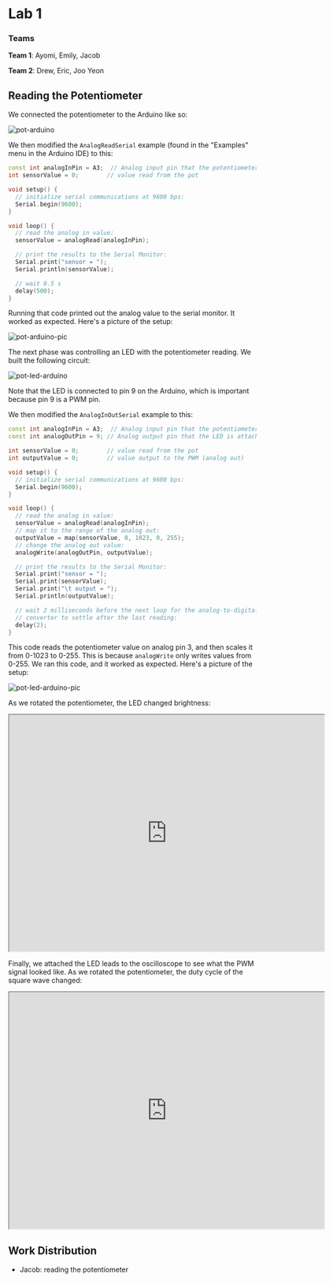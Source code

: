 # Lab 1

### Teams
**Team 1**: Ayomi, Emily, Jacob

**Team 2**: Drew, Eric, Joo Yeon

## Reading the Potentiometer

We connected the potentiometer to the Arduino like so:

![pot-arduino](https://lh4.googleusercontent.com/gH3Ndi3KH1D2QZhWMhl0BO8blufS9mbOZ5FZL_F1u9qA6LcSqTXGxjh26cy33M7byJCtSRBC05_yq0w=w958-h928)


We then modified the `AnalogReadSerial` example (found in the "Examples" menu in the Arduino IDE) to this:

```cpp
const int analogInPin = A3;  // Analog input pin that the potentiometer is attached to
int sensorValue = 0;        // value read from the pot

void setup() {
  // initialize serial communications at 9600 bps:
  Serial.begin(9600);
}

void loop() {
  // read the analog in value:
  sensorValue = analogRead(analogInPin);

  // print the results to the Serial Monitor:
  Serial.print("sensor = ");
  Serial.println(sensorValue);

  // wait 0.5 s
  delay(500);
}
```

Running that code printed out the analog value to the serial monitor. It worked as expected. Here's a picture of the setup:

![pot-arduino-pic](https://lh3.googleusercontent.com/JNyjTZcaYBsktG-GgPXmr5g1LiwD3qYWUKJQjxEcN2iUXuDAzjWPYiJ3dkpXt9Dzm1st8-mC-3oZ_4lJfVMb9Q=w958-h928-rw)

The next phase was controlling an LED with the potentiometer reading. We built the following circuit:

![pot-led-arduino](https://lh3.googleusercontent.com/NvmLU-VTT4xxGs-HEeml8QHDkVfilKOdsGNLrtKcOV_cO_buRRkR3HlFNr8q5r9mPaAeqVNUQz1jw7s=w958-h928)

Note that the LED is connected to pin 9 on the Arduino, which is important because pin 9 is a PWM pin.

We then modified the `AnalogInOutSerial` example to this:

```cpp
const int analogInPin = A3;  // Analog input pin that the potentiometer is attached to
const int analogOutPin = 9; // Analog output pin that the LED is attached to

int sensorValue = 0;        // value read from the pot
int outputValue = 0;        // value output to the PWM (analog out)

void setup() {
  // initialize serial communications at 9600 bps:
  Serial.begin(9600);
}

void loop() {
  // read the analog in value:
  sensorValue = analogRead(analogInPin);
  // map it to the range of the analog out:
  outputValue = map(sensorValue, 0, 1023, 0, 255);
  // change the analog out value:
  analogWrite(analogOutPin, outputValue);

  // print the results to the Serial Monitor:
  Serial.print("sensor = ");
  Serial.print(sensorValue);
  Serial.print("\t output = ");
  Serial.println(outputValue);

  // wait 2 milliseconds before the next loop for the analog-to-digital
  // converter to settle after the last reading:
  delay(2);
}
```

This code reads the potentiometer value on analog pin 3, and then scales it from 0-1023 to 0-255. This is because `analogWrite` only writes values from 0-255. We ran this code, and it worked as expected. Here's a picture of the setup:

![pot-led-arduino-pic](https://lh4.googleusercontent.com/4FmPaz6YKEXsQJIiJLPTTpvqcTRwlgFndAD_v6Nyi3Hm2NhopjWdL9dQhDR1LKHmJh3NfO3MMjIRCqsTuZ5mKA=w958-h928-rw)

As we rotated the potentiometer, the LED changed brightness:

<iframe src="https://drive.google.com/file/d/0B1r9QYTd8YNrcDJ1dDNBdV81cWs/preview" width="640" height="480"></iframe>

Finally, we attached the LED leads to the oscilloscope to see what the PWM signal looked like. As we rotated the potentiometer, the duty cycle of the square wave changed:

<iframe src="https://drive.google.com/file/d/0B1r9QYTd8YNrTHhhUzBoUzY1aWM/preview" width="640" height="480"></iframe>

## Work Distribution
* Jacob: reading the potentiometer
